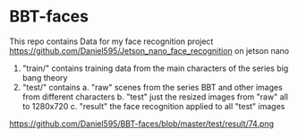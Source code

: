 # BBT-faces
This repo contains Data for my face recognition project https://github.com/Daniel595/Jetson_nano_face_recognition on jetson nano
1. "train/" contains training data from the main characters of the series big bang theory
2. "test/" contains 
    a. "raw" scenes from the series BBT and other images from different characters
    b. "test" just the resized images from "raw" all to 1280x720 
    c. "result" the face recognition applied to all "test" images

https://github.com/Daniel595/BBT-faces/blob/master/test/result/74.png
